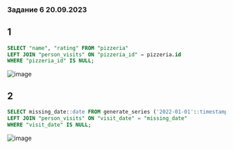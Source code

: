 ### Задание 6 20.09.2023

## 1
```sql
SELECT "name", "rating" FROM "pizzeria"
LEFT JOIN "person_visits" ON "pizzeria_id" = pizzeria.id
WHERE "pizzeria_id" IS NULL;
```

![image](https://github.com/Boloniez/bol/assets/145553853/17705c10-a2e5-41b8-9023-3891e6f29ba7)

## 2
```sql
SELECT missing_date::date FROM generate_series ('2022-01-01'::timestamp, '2022-01-10', '1 day') AS "missing_date"
LEFT JOIN "person_visits" ON "visit_date" = "missing_date"
WHERE "visit_date" IS NULL;
```

![image](https://github.com/Boloniez/bol/assets/145553853/2ba1df6b-a09c-4ddf-96e9-65e5ec7cf1d7)
